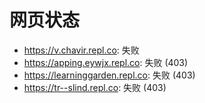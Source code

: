 # 网页状态
- https://v.chavir.repl.co: 失败
- https://apping.eywjx.repl.co: 失败 (403)
- https://learninggarden.repl.co: 失败 (403)
- https://tr--slind.repl.co: 失败 (403)
